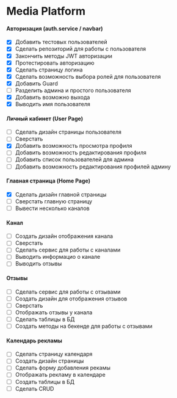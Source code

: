 # Media Platform

#### Авторизация (auth.service / navbar)
  - [x] Добавить тестовых пользователей
  - [x] Сделать репозиторий для работы с пользователя
  - [x] Закончить методы JWT авторизации
  - [x] Протестировать авторизацию
  - [x] Сделать страницу логина
  - [x] Сделать возможность выбора ролей для пользователя
  - [x] Добавить Guard 
  - [ ] Разделить админа и простого пользователя
  - [x] Добавить возможно выхода
  - [x] Выводить имя пользователя
  
#### Личный кабинет (User Page)
  - [ ] Сделать дизайн страницы пользователя
  - [ ] Сверстать
  - [x] Добавить возможность просмотра профиля
  - [ ] Добавить возможность редактирования профиля
  - [ ] Добавить список пользователей для админа
  - [ ] Добавить возможность редактирования профилей админу
  
#### Главная страница (Home Page)
  - [x] Сделать дизайн главной страницы
  - [ ] Сверстать главную страницу
  - [ ] Вывести несколько каналов
  
#### Канал
  - [ ] Создать дизайн отображения канала
  - [ ] Сверстать
  - [ ] Сделать сервис для работы с каналами
  - [ ] Выводить информацио о канале
  - [ ] Выводить отзывы
  
#### Отзывы
  - [ ] Сделать сервис для работы с отзывами
  - [ ] Создать дизайн для отображения отзывов
  - [ ] Сверстать
  - [ ] Отображать отзывы у канала
  - [ ] Сделать таблицы в БД
  - [ ] Создать методы на бекенде для работы с отзывами  
  
#### Календарь рекламы
  - [ ] Сделать страницу календаря
  - [ ] Создать дизайн страницы
  - [ ] Сделать форму добавления рекамы
  - [ ] Отображать рекламу в календаре
  - [ ] Создать таблицы в БД
  - [ ] Сделать CRUD
